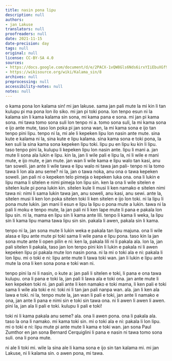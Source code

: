 ```yaml
---
title: nasin pona lipu
description: null
authors:
- jan Lakuse
translators: null
proofreaders: null
date: 2021-11-15
date-precision: day
tags: null
original: null
license: CC-BY-SA 4.0
sources:
- https://docs.google.com/document/d/e/2PACX-1vQW8Gls6Nds6irxYIiEbuXGf9ea_R_wNU20IdPrCzsK9K0bEEzGbOOyTO08yGSWYjObV-Py8_hGeM7U/pub
- https://wikisource.org/wiki/Kalama_sin/8
archives: null
preprocessing: null
accessibility-notes: null
notes: null
---
```


o kama pona lon kalama sin! mi jan lakuse. sama jan pali mute la mi kin li tan kulupu pi ma pona lon ilo siko. mi jan pi toki pona. lon tenpo esun ni la kalama sin li kama kalama sin sona, mi kama pana e sona. mi jan pi kama sona. mi tawa tomo sona suli lon tenpo ni a. tomo sona suli, la mi kama sona e ijo ante mute, taso lon poka pi jan sona wan, la mi kama sona e ijo tan tenpo pini lipu. tenpo ni la, mi ale li kepeken lipu lon nasin ante mute. sina kute e kalama ni la, sina kute e lipu kalama. sina kama sona e toki pona, la ken suli la sina kama sona kepeken lipu toki. lipu pu en lipu ku kin li lipu. taso tenpo pini la, kulupu li kepeken lipu lon nasin ante. lipu li mani a. jan mute li sona ala lukin e lipu. kin la, jan li wile pali e lipu la, ni li wile e mani mute, e ijo mute, e jan mute. jan wan li wile kama e lipu walo tan kasi, anu tan soweli. jan ante li wile tawa e lipu walo ni tawa jan pali- tenpo ni la tomo tawa li lon ala anu seme? ni la, jan o tawa noka, anu ona o tawa kepeken soweli. jan pali ni o kepeken telo pimeja o kepeken luka ona. ona li lukin e lipu mama li sitelen e nimi pimeja lon lipu sin. ken la ona li wile sitelen e sitelen kule pi pona lukin kin. sitelen kule li musi li ken namako e sitelen nimi tawa ni: nimi li sama lukin tawa jan, anu soweli, anu kasi, anu sewi. ante la, sitelen musi li ken lon poka sitelen toki li ken sitelen e ijo lon toki. ni la lipu li pona mute lukin. jan mani li esun e lipu la lipu o pona mute a lukin. tawa ni la pali li moku e tenpo mute, la jan pali ni li ken lape mute li pana e pakala lon lipu sin. ni la, mama en lipu sin li kama ante lili. tenpo li kama li weka, la lipu sin li kama lipu mama tawa lipu sin sin. pakala li awen, pakala sin li kama.

tenpo ni la, jan sona mute li lukin weka e pakala tan lipu majuna. ona li wile alasa e lipu ante mute pi toki sama li wile pana e lipu pona. taso kin la jan sona mute ante li open pilin e ni: ken la, pakala lili ni li pakala ala. lon la, jan pali sitelen li pakala, taso jan lon tenpo pini kin li lukin e pakala ni li awen kepeken lipu pi pakala mute lon nasin pona. ni la mi o toki ala e ni: pakala li lon lipu. mi o toki e ni: lipu ante mute li tawa toki wan. jan li lukin e lipu ante mute la ona li ken sona pona e toki wan ni.

tenpo pini la ni li nasin, o kute a: jan pali li sitelen e toki, li pana e ona tawa kulupu. ona li pana e toki la, jan pali li lawa ala e toki ona. jan ante mute li ken kepeken toki ni. jan pali ante li ken namako e toki mama, li ken pali e toki sama li wile ala toki e ni: toki ni li tan jan pali nanpa wan. ala. jan li ken ala lawa e toki. ni la, tenpo mute la, jan wan li pali e toki, jan ante li namako e ona, jan ante li pana e nimi sin e toki sin tawa ona. ni li awen li awen li awen. pini la, jan ala li pali e toki. kulupu li pali e toki!

toki ni li kama pakala anu seme? ala. ona li awen pona. ona li pakala ala. taso la ona li namako. mi kama toki sin. mi o toki ala e ni: pakala li lon lipu. mi o toki e ni: lipu mute pi ante mute li kama e toki wan. jan sona Paul Zumthor en jan sona Bernard Cerquiglini li pana e nasin ni tawa tomo sona suli. ona li pona mute.

ni ale li toki mi. wile la sina ale li kama sona e ijo sin tan kalama mi. mi jan Lakuse, ni li kalama sin. o awen pona, mi tawa.